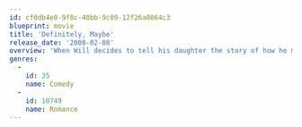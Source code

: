 ```yaml
---
id: cf0db4e0-9f8c-40bb-9c09-12f26a0864c3
blueprint: movie
title: 'Definitely, Maybe'
release_date: '2008-02-08'
overview: 'When Will decides to tell his daughter the story of how he met her mother, he discovers that a second look at the past might also give him a second chance at the future.'
genres:
  -
    id: 35
    name: Comedy
  -
    id: 10749
    name: Romance
---
```


